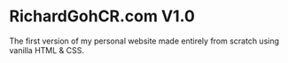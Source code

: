# RichardGohCR.com V1.0
The first version of my personal website made entirely from scratch using vanilla HTML & CSS.
